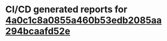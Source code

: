 # CI/CD generated reports for [4a0c1c8a0855a460b53edb2085aa294bcaafd52e](https://github.com/hydephp/develop/commit/4a0c1c8a0855a460b53edb2085aa294bcaafd52e)
